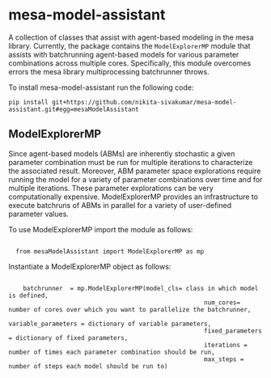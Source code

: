 # mesa-model-assistant
A collection of classes that assist with agent-based modeling in the mesa library. Currently, the package contains the `ModelExplorerMP` module that assists with batchrunning agent-based models for various parameter combinations across multiple cores. Specifically, this module overcomes errors the mesa library multiprocessing batchrunner throws.

To install mesa-model-assistant run the following code:

<div>
<code>pip install git+https://github.com/nikita-sivakumar/mesa-model-assistant.git#egg=mesaModelAssistant</code>
</div>

## ModelExplorerMP
Since agent-based models (ABMs) are inherently stochastic a given parameter combination must be run for multiple iterations to characterize the associated result. Moreover, ABM parameter space explorations require running the model for a variety of parameter combinations over time and for multiple iterations. These parameter explorations can be very computationally expensive. ModelExplorerMP provides an infrastructure to execute batchruns of ABMs in parallel for a variety of user-defined parameter values.

To use ModelExplorerMP import the module as follows:

<code>
  from mesaModelAssistant import ModelExplorerMP as mp
</code>

Instantiate a ModelExplorerMP object as follows:

<div  css= "{white-space: pre; }">
  <code>
    batchrunner  = mp.ModelExplorerMP(model_cls= class in which model is defined,
                                                      num_cores= number of cores over which you want to parallelize the batchrunner,
                                                      variable_parameters = dictionary of variable parameters,
                                                      fixed_parameters = dictionary of fixed parameters,
                                                      iterations = number of times each parameter combination should be run,
                                                      max_steps = number of steps each model should be run to)
  </code>
</div
